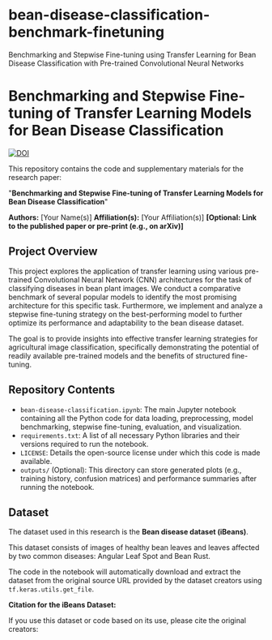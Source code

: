 # bean-disease-classification-benchmark-finetuning
Benchmarking and Stepwise Fine-tuning using Transfer Learning for Bean Disease Classification with Pre-trained Convolutional Neural Networks
# Benchmarking and Stepwise Fine-tuning of Transfer Learning Models for Bean Disease Classification

[![DOI](https://zenodo.org/badge/DOI/YOUR_PAPER_DOI.svg)](https://doi.org/YOUR_PAPER_DOI) <!-- Optional: If you get a DOI for your paper/code -->

This repository contains the code and supplementary materials for the research paper:

"**Benchmarking and Stepwise Fine-tuning of Transfer Learning Models for Bean Disease Classification**"

**Authors:** [Your Name(s)]
**Affiliation(s):** [Your Affiliation(s)]
**[Optional: Link to the published paper or pre-print (e.g., on arXiv)]**

## Project Overview

This project explores the application of transfer learning using various pre-trained Convolutional Neural Network (CNN) architectures for the task of classifying diseases in bean plant images. We conduct a comparative benchmark of several popular models to identify the most promising architecture for this specific task. Furthermore, we implement and analyze a stepwise fine-tuning strategy on the best-performing model to further optimize its performance and adaptability to the bean disease dataset.

The goal is to provide insights into effective transfer learning strategies for agricultural image classification, specifically demonstrating the potential of readily available pre-trained models and the benefits of structured fine-tuning.

## Repository Contents

*   `bean-disease-classification.ipynb`: The main Jupyter notebook containing all the Python code for data loading, preprocessing, model benchmarking, stepwise fine-tuning, evaluation, and visualization.
*   `requirements.txt`: A list of all necessary Python libraries and their versions required to run the notebook.
*   `LICENSE`: Details the open-source license under which this code is made available.
*   `outputs/` (Optional): This directory can store generated plots (e.g., training history, confusion matrices) and performance summaries after running the notebook.

## Dataset

The dataset used in this research is the **Bean disease dataset (iBeans)**.

This dataset consists of images of healthy bean leaves and leaves affected by two common diseases: Angular Leaf Spot and Bean Rust.

The code in the notebook will automatically download and extract the dataset from the original source URL provided by the dataset creators using `tf.keras.utils.get_file`.

**Citation for the iBeans Dataset:**

If you use this dataset or code based on its use, please cite the original creators:
